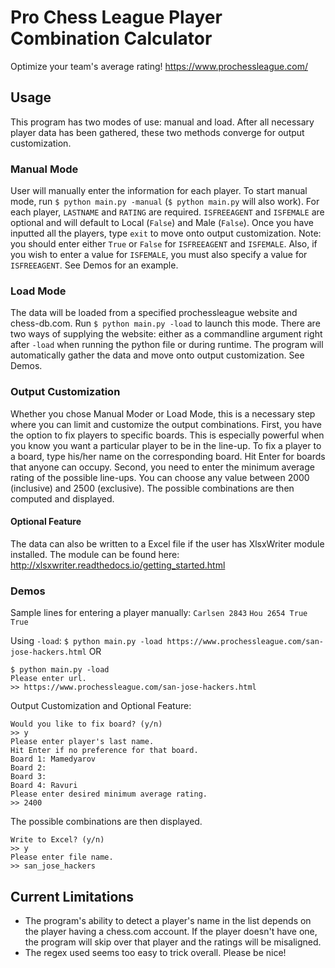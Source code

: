 # Pro Chess League Player Combination Calculator
Optimize your team's average rating!
https://www.prochessleague.com/

## Usage
This program has two modes of use: manual and load.
After all necessary player data has been gathered, these two methods converge for output customization.

### Manual Mode
User will manually enter the information for each player.
To start manual mode, run `$ python main.py -manual` (`$ python main.py` will also work).
For each player, `LASTNAME` and `RATING` are required. `ISFREEAGENT` and `ISFEMALE` are optional and will default to Local (`False`) and Male (`False`). Once you have inputted all the players, type `exit` to move onto output customization.
Note: you should enter either `True` or `False` for `ISFREEAGENT` and `ISFEMALE`. Also, if you wish to enter a value for `ISFEMALE`, you must also specify a value for `ISFREEAGENT`.
See Demos for an example.

### Load Mode
The data will be loaded from a specified prochessleague website and chess-db.com.
Run `$ python main.py -load` to launch this mode. There are two ways of supplying the website: either as a commandline argument right after `-load` when running the python file or during runtime.
The program will automatically gather the data and move onto output customization.
See Demos.

### Output Customization
Whether you chose Manual Moder or Load Mode, this is a necessary step where you can limit and customize the output combinations.
First, you have the option to fix players to specific boards. This is especially powerful when you know you want a particular player to be in the line-up.
To fix a player to a board, type his/her name on the corresponding board. Hit Enter for boards that anyone can occupy.
Second, you need to enter the minimum average rating of the possible line-ups. You can choose any value between 2000 (inclusive) and 2500 (exclusive).
The possible combinations are then computed and displayed.

#### Optional Feature
The data can also be written to a Excel file if the user has XlsxWriter module installed. The module can be found here: http://xlsxwriter.readthedocs.io/getting_started.html

### Demos
Sample lines for entering a player manually:
`Carlsen 2843`
`Hou 2654 True True`

Using `-load`:
`$ python main.py -load https://www.prochessleague.com/san-jose-hackers.html`
OR
~~~~
$ python main.py -load
Please enter url.
>> https://www.prochessleague.com/san-jose-hackers.html
~~~~

Output Customization and Optional Feature:
~~~~
Would you like to fix board? (y/n)
>> y
Please enter player's last name.
Hit Enter if no preference for that board.
Board 1: Mamedyarov
Board 2:
Board 3:
Board 4: Ravuri
Please enter desired minimum average rating.
>> 2400
~~~~
The possible combinations are then displayed.
~~~~
Write to Excel? (y/n)
>> y
Please enter file name.
>> san_jose_hackers
~~~~

## Current Limitations
* The program's ability to detect a player's name in the list depends on the player having a chess.com account. If the player doesn't have one, the program will skip over that player and the ratings will be misaligned.
* The regex used seems too easy to trick overall. Please be nice!
